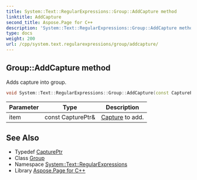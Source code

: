```yaml
---
title: System::Text::RegularExpressions::Group::AddCapture method
linktitle: AddCapture
second_title: Aspose.Page for C++
description: 'System::Text::RegularExpressions::Group::AddCapture method. Adds capture into group in C++.'
type: docs
weight: 200
url: /cpp/system.text.regularexpressions/group/addcapture/
---
```

## Group::AddCapture method


Adds capture into group.

```cpp
void System::Text::RegularExpressions::Group::AddCapture(const CapturePtr &item)
```


| Parameter | Type | Description |
| --- | --- | --- |
| item | const CapturePtr\& | [Capture](../../capture/) to add. |

## See Also

* Typedef [CapturePtr](../../captureptr/)
* Class [Group](../)
* Namespace [System::Text::RegularExpressions](../../)
* Library [Aspose.Page for C++](../../../)
